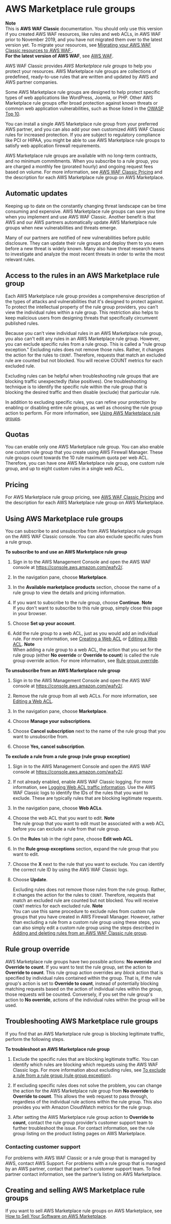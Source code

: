 # AWS Marketplace rule groups<a name="classic-waf-managed-rule-groups"></a>

**Note**  
This is **AWS WAF Classic** documentation\. You should only use this version if you created AWS WAF resources, like rules and web ACLs, in AWS WAF prior to November 2019, and you have not migrated them over to the latest version yet\. To migrate your resources, see [Migrating your AWS WAF Classic resources to AWS WAF ](waf-migrating-from-classic.md)\.  
**For the latest version of AWS WAF**, see [AWS WAF](waf-chapter.md)\. 

AWS WAF Classic provides *AWS Marketplace rule groups* to help you protect your resources\. AWS Marketplace rule groups are collections of predefined, ready\-to\-use rules that are written and updated by AWS and AWS partner companies\.

Some AWS Marketplace rule groups are designed to help protect specific types of web applications like WordPress, Joomla, or PHP\. Other AWS Marketplace rule groups offer broad protection against known threats or common web application vulnerabilities, such as those listed in the [OWASP Top 10](https://www.owasp.org/index.php/Category:OWASP_Top_Ten_Project)\.

You can install a single AWS Marketplace rule group from your preferred AWS partner, and you can also add your own customized AWS WAF Classic rules for increased protection\. If you are subject to regulatory compliance like PCI or HIPAA, you might be able to use AWS Marketplace rule groups to satisfy web application firewall requirements\.

AWS Marketplace rule groups are available with no long\-term contracts, and no minimum commitments\. When you subscribe to a rule group, you are charged a monthly fee \(prorated hourly\) and ongoing request fees based on volume\. For more information, see [AWS WAF Classic Pricing](https://aws.amazon.com/waf/pricing/) and the description for each AWS Marketplace rule group on AWS Marketplace\.

## Automatic updates<a name="classic-waf-managed-rule-group-updates"></a>

Keeping up to date on the constantly changing threat landscape can be time consuming and expensive\. AWS Marketplace rule groups can save you time when you implement and use AWS WAF Classic\. Another benefit is that AWS and our AWS partners automatically update AWS Marketplace rule groups when new vulnerabilities and threats emerge\.

Many of our partners are notified of new vulnerabilities before public disclosure\. They can update their rule groups and deploy them to you even before a new threat is widely known\. Many also have threat research teams to investigate and analyze the most recent threats in order to write the most relevant rules\.

## Access to the rules in an AWS Marketplace rule group<a name="classic-waf-managed-rule-group-edits"></a>

Each AWS Marketplace rule group provides a comprehensive description of the types of attacks and vulnerabilities that it's designed to protect against\. To protect the intellectual property of the rule group providers, you can't view the individual rules within a rule group\. This restriction also helps to keep malicious users from designing threats that specifically circumvent published rules\.

Because you can’t view individual rules in an AWS Marketplace rule group, you also can't edit any rules in an AWS Marketplace rule group\. However, you can exclude specific rules from a rule group\. This is called a "rule group exception\." Excluding rules does not remove those rules\. Rather, it changes the action for the rules to `COUNT`\. Therefore, requests that match an excluded rule are counted but not blocked\. You will receive COUNT metrics for each excluded rule\.

Excluding rules can be helpful when troubleshooting rule groups that are blocking traffic unexpectedly \(false positives\)\. One troubleshooting technique is to identify the specific rule within the rule group that is blocking the desired traffic and then disable \(exclude\) that particular rule\.

In addition to excluding specific rules, you can refine your protection by enabling or disabling entire rule groups, as well as choosing the rule group action to perform\. For more information, see [Using AWS Marketplace rule groups](#classic-waf-managed-rule-group-using)\. 

## Quotas<a name="classic-waf-managed-rule-group-limits"></a>

You can enable only one AWS Marketplace rule group\. You can also enable one custom rule group that you create using AWS Firewall Manager\. These rule groups count towards the 10 rule maximum quota per web ACL\. Therefore, you can have one AWS Marketplace rule group, one custom rule group, and up to eight custom rules in a single web ACL\.

## Pricing<a name="classic-waf-managed-rule-group-pricing"></a>

For AWS Marketplace rule group pricing, see [AWS WAF Classic Pricing](https://aws.amazon.com/waf/pricing/) and the description for each AWS Marketplace rule group on AWS Marketplace\.

## Using AWS Marketplace rule groups<a name="classic-waf-managed-rule-group-using"></a>

You can subscribe to and unsubscribe from AWS Marketplace rule groups on the AWS WAF Classic console\. You can also exclude specific rules from a rule group\.<a name="classic-waf-managed-rule-group-using-procedure"></a>

**To subscribe to and use an AWS Marketplace rule group**

1. Sign in to the AWS Management Console and open the AWS WAF console at [https://console\.aws\.amazon\.com/wafv2/](https://console.aws.amazon.com/wafv2/)\. 

1. In the navigation pane, choose **Marketplace**\.

1. In the **Available marketplace products** section, choose the name of a rule group to view the details and pricing information\.

1. If you want to subscribe to the rule group, choose **Continue**\.
**Note**  
If you don't want to subscribe to this rule group, simply close this page in your browser\.

1. Choose **Set up your account**\.

1. Add the rule group to a web ACL, just as you would add an individual rule\. For more information, see [Creating a Web ACL](classic-web-acl-creating.md) or [Editing a Web ACL](classic-web-acl-editing.md)\.
**Note**  
When adding a rule group to a web ACL, the action that you set for the rule group \(either **No override** or **Override to count**\) is called the rule group override action\. For more information, see [Rule group override](#classic-waf-managed-rule-group-override)\.<a name="classic-waf-managed-rule-group-unsubscribe-procedure"></a>

**To unsubscribe from an AWS Marketplace rule group**

1. Sign in to the AWS Management Console and open the AWS WAF console at [https://console\.aws\.amazon\.com/wafv2/](https://console.aws.amazon.com/wafv2/)\. 

1. Remove the rule group from all web ACLs\. For more information, see [Editing a Web ACL](classic-web-acl-editing.md)\.

1. In the navigation pane, choose **Marketplace**\.

1. Choose **Manage your subscriptions**\.

1. Choose **Cancel subscription** next to the name of the rule group that you want to unsubscribe from\.

1. Choose **Yes, cancel subscription**\.<a name="classic-waf-managed-rule-group-exclude-rule-procedure"></a>

**To exclude a rule from a rule group \(rule group exception\)**

1. Sign in to the AWS Management Console and open the AWS WAF console at [https://console\.aws\.amazon\.com/wafv2/](https://console.aws.amazon.com/wafv2/)\. 

1. If not already enabled, enable AWS WAF Classic logging\. For more information, see [Logging Web ACL traffic information](classic-logging.md)\. Use the AWS WAF Classic logs to identify the IDs of the rules that you want to exclude\. These are typically rules that are blocking legitimate requests\.

1. In the navigation pane, choose **Web ACLs**\.

1. Choose the web ACL that you want to edit\.
**Note**  
The rule group that you want to edit must be associated with a web ACL before you can exclude a rule from that rule group\.

1. On the **Rules** tab in the right pane, choose **Edit web ACL**\.

1. In the **Rule group exceptions** section, expand the rule group that you want to edit\.

1. Choose the **X** next to the rule that you want to exclude\. You can identify the correct rule ID by using the AWS WAF Classic logs\.

1. Choose **Update**\.

   Excluding rules does not remove those rules from the rule group\. Rather, it changes the action for the rules to `COUNT`\. Therefore, requests that match an excluded rule are counted but not blocked\. You will receive `COUNT` metrics for each excluded rule\.
**Note**  
You can use this same procedure to exclude rules from custom rule groups that you have created in AWS Firewall Manager\. However, rather than excluding a rule from a custom rule group using these steps, you can also simply edit a custom rule group using the steps described in [Adding and deleting rules from an AWS WAF Classic rule group](classic-rule-group-editing.md)\.

## Rule group override<a name="classic-waf-managed-rule-group-override"></a>

AWS Marketplace rule groups have two possible actions: **No override** and **Override to count**\. If you want to test the rule group, set the action to **Override to count**\. This rule group action overrides any *block* action that is specified by individual rules contained within the group\. That is, if the rule group's action is set to **Override to count**, instead of potentially blocking matching requests based on the action of individual rules within the group, those requests will be counted\. Conversely, if you set the rule group's action to **No override**, actions of the individual rules within the group will be used\.

## Troubleshooting AWS Marketplace rule groups<a name="classic-waf-managed-rule-group-troubleshooting"></a>

If you find that an AWS Marketplace rule group is blocking legitimate traffic, perform the following steps\.<a name="classic-waf-managed-rule-group-troubleshooting-procedure"></a>

**To troubleshoot an AWS Marketplace rule group**

1. Exclude the specific rules that are blocking legitimate traffic\. You can identify which rules are blocking which requests using the AWS WAF Classic logs\. For more information about excluding rules, see [To exclude a rule from a rule group \(rule group exception\)](#classic-waf-managed-rule-group-exclude-rule-procedure)\.

1. If excluding specific rules does not solve the problem, you can change the action for the AWS Marketplace rule group from **No override** to **Override to count**\. This allows the web request to pass through, regardless of the individual rule actions within the rule group\. This also provides you with Amazon CloudWatch metrics for the rule group\.

1. After setting the AWS Marketplace rule group action to **Override to count**, contact the rule group provider‘s customer support team to further troubleshoot the issue\. For contact information, see the rule group listing on the product listing pages on AWS Marketplace\.

### Contacting customer support<a name="classic-waf-managed-rule-group-troubleshooting-support"></a>

For problems with AWS WAF Classic or a rule group that is managed by AWS, contact AWS Support\. For problems with a rule group that is managed by an AWS partner, contact that partner's customer support team\. To find partner contact information, see the partner’s listing on AWS Marketplace\.

## Creating and selling AWS Marketplace rule groups<a name="classic-waf-managed-rule-group-creating"></a>

If you want to sell AWS Marketplace rule groups on AWS Marketplace, see [How to Sell Your Software on AWS Marketplace](https://aws.amazon.com/marketplace/management/tour/)\.